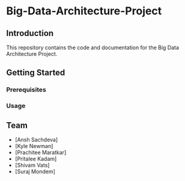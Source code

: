 # Big-Data-Architecture-Project

## Introduction

This repository contains the code and documentation for the Big Data Architecture Project.

## Getting Started

### Prerequisites

### Usage

## Team

- [Ansh Sachdeva]
- [Kyle Newman]
- [Prachitee Maratkar]
- [Pritalee Kadam]
- [Shivam Vats]
- [Suraj Mondem]
